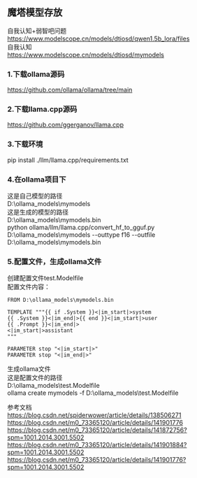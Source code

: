 ## 魔塔模型存放  
自我认知+弱智吧问题  
https://www.modelscope.cn/models/dtiosd/qwen1.5b_lora/files  
自我认知  
https://www.modelscope.cn/models/dtiosd/mymodels  
### 1.下载ollama源码  
https://github.com/ollama/ollama/tree/main

### 2.下载llama.cpp源码  
https://github.com/ggerganov/llama.cpp

### 3.下载环境  
pip install ./llm/llama.cpp/requirements.txt

### 4.在ollama项目下  
这是自己模型的路径  
D:\ollama_models\mymodels  
这是生成的模型的路径  
D:\ollama_models\mymodels.bin  
python ollama/llm/llama.cpp/convert_hf_to_gguf.py D:\ollama_models\mymodels --outtype f16 --outfile D:\ollama_models\mymodels.bin

### 5.配置文件，生成ollama文件  
创建配置文件test.Modelfile  
配置文件内容：  
```
FROM D:\ollama_models\mymodels.bin  
  
TEMPLATE """{{ if .System }}<|im_start|>system  
{{ .System }}<|im_end|>{{ end }}<|im_start|>user  
{{ .Prompt }}<|im_end|>  
<|im_start|>assistant  
"""  
   
PARAMETER stop "<|im_start|>"  
PARAMETER stop "<|im_end|>"  
```

生成ollama文件  
这是配置文件的路径  
D:\ollama_models\test.Modelfile    
ollama create mymodels -f D:\ollama_models\test.Modelfile  
  
  
  
  
参考文档  
https://blog.csdn.net/spiderwower/article/details/138506271  
https://blog.csdn.net/m0_73365120/article/details/141901776  
https://blog.csdn.net/m0_73365120/article/details/141872756?spm=1001.2014.3001.5502  
https://blog.csdn.net/m0_73365120/article/details/141901884?spm=1001.2014.3001.5502  
https://blog.csdn.net/m0_73365120/article/details/141901776?spm=1001.2014.3001.5502
